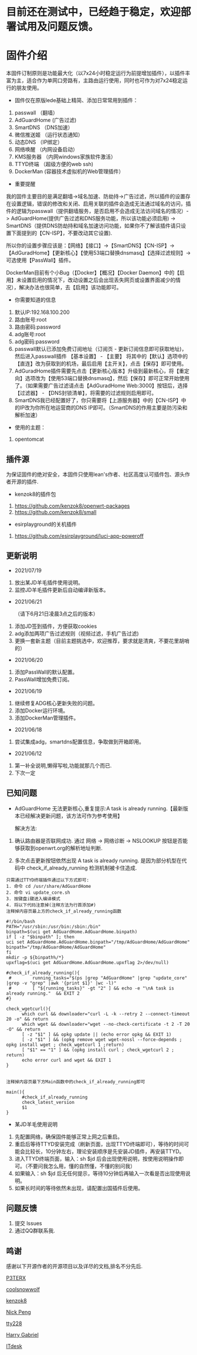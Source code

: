 # 目前还在测试中，已经趋于稳定，欢迎部署试用及问题反馈。

# 固件介绍

本固件订制原则是功能最大化（以7x24小时稳定运行为前提增加插件），以插件丰富为主，适合作为单网口旁路有，主路由运行使用，同时也可作为对7x24稳定运行的朋友使用。

- 固件仅在原版lede基础上精简、添加日常常用到插件：

1. passwall       （翻墙）
2. AdGuardHome     (广告过滤)
3. SmartDNS       （DNS加速）
4. 微信推送姬      （运行状态通知）
5. 动态DNS        （IP绑定）
6. 网络唤醒       （内网设备启动）
7. KMS服务器      （内网windows家族软件激活）
8. TTYD终端       （超级方便的web ssh)
9. DockerMan      (容器技术虚拟机的Web管理插件）

- 重要提醒

我的固件主要目的是满足翻墙->域名加速、防劫持->广告过滤，所以插件的设置存在设置逻辑，错误的修改和关闭、启用关联的插件会造成无法通过域名的访问，插件的逻辑为passwall（提供翻墙服务，是否启用不会造成无法访问域名的情况）-> AdGuardHome(提供广告过滤和DNS服务功能，所以该功能必须启用) -> SmartDNS（提供DNS防劫持和域名加速访问功能，如果你不了解该插件请只设置下面提到的【CN-ISP】，不要改动其它设置).

所以你的设置步骤应该是：【网络】【接口】->【SmartDNS】【CN-ISP】->【AdGuradHome】【更新核心】【使用53端口替换dnsmasq】【选择过滤规则】->可选使用【PassWall】插件。

DockerMan目前有个小Bug（【Docker】【概况】【Docker Daemon】中的【启用】未设置启用的情况下，改动设置之后会出现丢失网页或设置界面减少的情况），解决办法也很简单，去【启用】该功能即可。

- 你需要知道的信息

1. 默认IP:192.168.100.200
2. 路由账号:root
3. 路由密码:password
4. adg账号:root
5. adg密码:password
6. passwall默认已添加免费订阅地址（订阅页 - 更新订阅信息即可获取地址)，然后进入passwall插件 【基本设置】 - 【主要】 将其中的【默认】选项中的【直连】改为获取到的机场，最后启用【主开关】，点击【保存】即可使用。
7. AdGuradHome插件需要先点击【更新核心版本】升级到最新核心，将【重定向】选项改为【使用53端口替换dnsmasq】，然后【保存】即可正常开始使用了。（如果需要广告过滤请点击【AdGuradHome Web:3000】按钮后，选择【过滤器】 - 【DNS封锁清单】，将需要的过滤规则启用即可。
8. SmartDNS我已经配置好了，你只需要将【上游服务器】中的【CN-ISP】中的IP改为你所在地运营商的DNS IP即可。（SmartDNS的作用主要是防污染和解析加速）

- 使用的主题：

1. opentomcat

## 插件源

为保证固件的绝对安全，本固件只使用lean's作者、社区高度认可插件包、源头作者开源的插件.

- kenzok8的插件包

1. <https://github.com/kenzok8/openwrt-packages>
2. <https://github.com/kenzok8/small>

- esirplayground的关机插件

1. <https://github.com/esirplayground/luci-app-poweroff>

## 更新说明

- 2021/07/19

 1. 放出某JD羊毛插件使用说明。
 2. 监控JD羊毛插件更新后自动编译新版本。

- 2021/06/21

  （请下6月21日凌晨3点之后的版本）
 1. 添加JD签到插件，方便获取cookies
 2. adg添加两项广告过滤规则（视频过滤，手机广告过滤)
 3. 更换一套新主题（目前主题挑选中，欢迎推荐，要求就是清爽，不要花里胡哨的）

- 2021/06/20

 1. 添加PassWall的默认配置。
 2. PassWall增加免费订阅。

- 2021/06/19

 1. 继续修复ADG核心更新失败的问题。
 2. 添加Docker运行环境。
 3. 添加DockerMan管理插件。

- 2021/06/18

1. 尝试集成adg，smartdns配置信息，争取做到开箱即用。

- 2021/06/12

 1. 第一补全说明,懒得写啦,功能就那几个而已.
 2. 下次一定


## 已知问题

- AdGuardHome 无法更新核心,重复提示:A task is already running.【最新版本已经解决更新问题，该方法可作为参考使用】

  解决方法:

1. 确认路由器是否联网成功.
  通过 网络 -> 网络诊断 -> NSLOOKUP 按钮是否能够获取到openwrt.org的解析地址判断.

2. 多次点击更新按钮依然出现 A task is already running. 是因为部分机型在代码中 check_if_already_running 检测机制被卡住造成.

  ```shell
  只需通过TTYD终端插件通过以下方式即可:
  1. 命令 cd /usr/share/AdGuardHome
  2. 命令 vi update_core.sh
  3. 按键盘i键进入编译模式
  4. 将以下代码注意掉(注释方法为行首添加#)
  注释掉内容页最上方的check_if_already_running函数

  #!/bin/bash
  PATH="/usr/sbin:/usr/bin:/sbin:/bin"
  binpath=$(uci get AdGuardHome.AdGuardHome.binpath)
  if [ -z "$binpath" ]; then
  uci set AdGuardHome.AdGuardHome.binpath="/tmp/AdGuardHome/AdGuardHome"
  binpath="/tmp/AdGuardHome/AdGuardHome"
  fi
  mkdir -p ${binpath%/*}
  upxflag=$(uci get AdGuardHome.AdGuardHome.upxflag 2>/dev/null)

  #check_if_already_running(){
   #        running_tasks="$(ps |grep "AdGuardHome" |grep "update_core" |grep -v "grep" |awk '{print $1}' |wc -l)"
   #        [ "${running_tasks}" -gt "2" ] && echo -e "\nA task is already running."  && EXIT 2
  #}

  check_wgetcurl(){
        which curl && downloader="curl -L -k --retry 2 --connect-timeout 20 -o" && return
        which wget && downloader="wget --no-check-certificate -t 2 -T 20 -O" && return
        [ -z "$1" ] && opkg update || (echo error opkg && EXIT 1)
        [ -z "$1" ] && (opkg remove wget wget-nossl --force-depends ; opkg install wget ; check_wgetcurl 1 ;return)
        [ "$1" == "1" ] && (opkg install curl ; check_wgetcurl 2 ; return)
        echo error curl and wget && EXIT 1
  }


  注释掉内容页最下方Main函数中的check_if_already_running即可

  main(){  
        #check_if_already_running                                       
        check_latest_version
        $1
  }
  ```


- 某JD羊毛使用说明
  
 1. 先配置网络，确保固件能够正常上网之后重启。
 2. 重启后等待TTYD安装完成（刷新页面，出现TTYD终端即可），等待的时间可能会比较长，10分钟左右，理论安装顺序是先安装JD插件，再安装TTYD。
 3. 进入TTYD终端页面，输入：sh $jd 后会出现使用说明，按使用说明操作即可。（不要问我怎么用，懂的自然懂，不懂的别问我）
 4. 如果输入：sh $jd 后无任何提示，等待10分钟后再输入一次看是否出现使用说明。
 5. 如果长时间的等待依然未出现，请配置出国插件后使用。


## 问题反馈

1. 提交 lssues
2. 通过QQ群联系我.

## 鸣谢

感谢以下开源作者的开源项目以及详尽的文档,排名不分先后.

[P3TERX](https://github.com/P3TERX)

[coolsnowwolf](https://github.com/coolsnowwolf)

[kenzok8](https://github.com/kenzok8)

[Nick Peng](https://github.com/pymumu)

[tty228](https://github.com/tty228)

[Harry Gabriel](https://github.com/ozon)

[ITdesk](https://github.com/ITdesk01)
